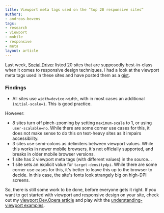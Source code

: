 ```yaml
---
title: Viewport meta tags used on the “top 20 responsive sites”
authors:
- andreas-bovens
tags:
- research
- viewport
- mobile
- responsive
- meta
layout: article
---
```

<p>Last week, <a href="http://socialdriver.com/2012/07/20-best-responsive-websites/">Social Driver</a> listed 20 sites that are supposedly best-in-class when it comes to responsive design techniques. I had a look at the viewport meta tags used in these sites and have posted them as a <a href="https://gist.github.com/3130253">gist</a>.</p>

<h3>Findings</h3>
<ul>
<li>All sites use <code>width=device-width</code>, with in most cases an additional <code>initial-scale=1</code>. This is good practice.</li>
</ul>
<p>However:</p>
<ul>
<li>8 sites turn off pinch-zooming by setting <code>maximum-scale</code> to 1, or using <code>user-scalable=no</code>. While there are some corner use cases for this, it does not make sense to do this on text-heavy sites as it impairs accessibility.</li>
<li>3 sites use semi-colons as delimiters between viewport values. While this works in newer mobile browsers, it&#39;s not officially supported, and breaks in older mobile browser versions.</li>
<li>1 site has 2 viewport meta tags (with different values) in the source...</li>
<li>1 site sets an explicit value for <code>target-densitydpi</code>. While there are some corner use cases for this, it&#39;s better to leave this up to the browser to decide. In this case, the site&#39;s fonts look strangely big on high-DPI screens.</li>
</ul>
<p>So, there is still some work to be done, before everyone gets it right. If you want to get started with viewport and responsive design on your site, check out my <a href="http://dev.opera.com/articles/view/an-introduction-to-meta-viewport-and-viewport/">viewport Dev.Opera article</a> and play with the <a href="http://andreasbovens.github.com/understanding-viewport/">understanding-viewport examples</a>.</p>
